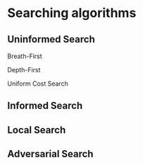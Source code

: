 # Searching algorithms

## Uninformed Search
Breath-First 

Depth-First 

Uniform Cost Search


## Informed Search

## Local Search

## Adversarial Search
